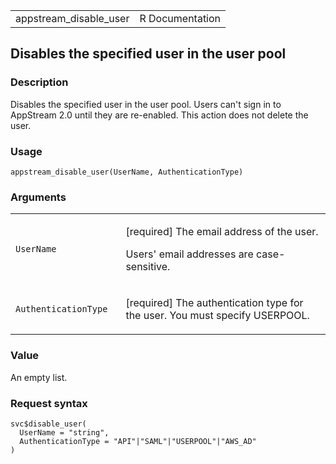 <table style="width: 100%;">
<tbody>
<tr class="odd">
<td>appstream_disable_user</td>
<td style="text-align: right;">R Documentation</td>
</tr>
</tbody>
</table>

## Disables the specified user in the user pool

### Description

Disables the specified user in the user pool. Users can't sign in to
AppStream 2.0 until they are re-enabled. This action does not delete the
user.

### Usage

    appstream_disable_user(UserName, AuthenticationType)

### Arguments

<table>
<colgroup>
<col style="width: 35%" />
<col style="width: 65%" />
</colgroup>
<tbody>
<tr class="odd">
<td><code id="appstream_disable_user_:_UserName">UserName</code></td>
<td><p>[required] The email address of the user.</p>
<p>Users' email addresses are case-sensitive.</p></td>
</tr>
<tr class="even">
<td><code
id="appstream_disable_user_:_AuthenticationType">AuthenticationType</code></td>
<td><p>[required] The authentication type for the user. You must specify
USERPOOL.</p></td>
</tr>
</tbody>
</table>

### Value

An empty list.

### Request syntax

    svc$disable_user(
      UserName = "string",
      AuthenticationType = "API"|"SAML"|"USERPOOL"|"AWS_AD"
    )
